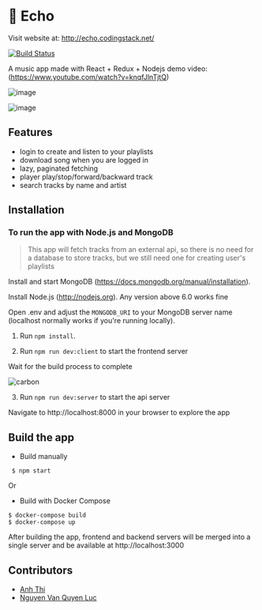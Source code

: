 # :musical_note: Echo

Visit website at: http://echo.codingstack.net/

[![Build Status](https://travis-ci.org/dkakashi69/Echo.svg?branch=master)](https://travis-ci.org/dkakashi69/Echo)

A music app made with React + Redux + Nodejs
demo video: (https://www.youtube.com/watch?v=knqfJlnTjtQ)

![image](https://user-images.githubusercontent.com/47851878/124370432-f1d44d80-dca1-11eb-8eca-af7a043191f1.png)


![image](https://user-images.githubusercontent.com/20469909/41728185-5a3e2380-75a0-11e8-8356-fc0a810934eb.png)


## Features
* login to create and listen to your playlists
* download song when you are logged in
* lazy, paginated fetching
* player play/stop/forward/backward track
* search tracks by name and artist

## Installation
### To run the app with Node.js and MongoDB
> This app will fetch tracks from an external api, so there is no need for a database to store tracks, but we still need one for creating user's playlists

Install and start MongoDB (https://docs.mongodb.org/manual/installation).

Install Node.js (http://nodejs.org). Any version above 6.0 works fine

Open .env and adjust the `MONGODB_URI` to your MongoDB server name (localhost normally works if you're running locally).

1. Run `npm install`.

2. Run `npm run dev:client` to start the frontend server

Wait for the build process to complete

![carbon](https://user-images.githubusercontent.com/20469909/41726824-29385c4a-759d-11e8-9c5c-15a48452ad6e.png)

3. Run `npm run dev:server` to start the api server

Navigate to http://localhost:8000 in your browser to explore the app

## Build the app
* Build manually
```
 $ npm start
```
Or
* Build with Docker Compose

```
$ docker-compose build
$ docker-compose up
```

After building the app, frontend and backend servers will be merged into a single server and be available at http://localhost:3000

## Contributors
- [Anh Thi](https://github.com/anhthii)
- [Nguyen Van Quyen Luc](https://github.com/quyenluc22082000)
